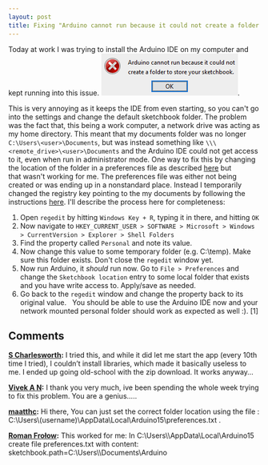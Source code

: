 ```yaml
---
layout: post
title: Fixing "Arduino cannot run because it could not create a folder to store your sketchbook"
---
```


Today at work I was trying to install the Arduino IDE on my computer and kept running into this issue. ![Arduino Error](/images/capture.png). 

This is very annoying as it keeps the IDE from even starting, so you can't go into the settings and change the default sketchbook folder. The problem was the fact that, this being a work computer, a network drive was acting as my home directory. This meant that my documents folder was no longer `C:\Users\<user>\Documents`, but was instead something like `\\\<remote_drive>\<user>\Documents` and the Arduino IDE could not get access to it, even when run in administrator mode. One way to fix this by changing the location of the folder in a preferences file as described [here](http://forum.arduino.cc/index.php?topic=49554.0) but that wasn't working for me. The preferences file was either not being created or was ending up in a nonstandard place. Instead I temporarily changed the registry key pointing to the my documents by following the instructions [here](http://www.liutilities.com/products/registrybooster/tweaklibrary/tweaks/10470/). I'll describe the process here for completeness: 

  1. Open `regedit` by hitting `Windows Key + R`, typing it in there, and hitting `OK`
  2. Now navigate to `HKEY_CURRENT_USER > SOFTWARE > Microsoft > Windows > CurrentVersion > Explorer > Shell Folders`
  3. Find the property called `Personal` and note its value.
  4. Now change this value to some temporary folder (e.g. C:\temp). Make sure this folder exists. Don't close the `regedit` window yet.
  5. Now run Arduino, it _should_ run now. Go to `File > Preferences` and change the `Sketchbook location` entry to some local folder that exists and you have write access to. Apply/save as needed.
  6. Go back to the `regedit` window and change the property back to its original value.
  You should be able to use the Arduino IDE now and your network mounted personal folder should work as expected as well :). [1]

## Comments

**[S Charlesworth](#43 "2018-03-27 16:18:17"):** I tried this, and while it did let me start the app (every 10th time I tried), I couldn’t install libraries, which made it basically useless to me. I ended up going old-school with the zip download. It works anyway…

**[Vivek A N](#34 "2017-12-03 19:09:26"):** I thank you very much, ive been spending the whole week trying to fix this problem. You are a genius…..

**[maatthc](#35 "2017-12-12 15:27:25"):** Hi there, You can just set the correct folder location using the file : C:\Users\\(username)\AppData\Local\Arduino15\preferences.txt .

**[Roman Frołow](#33 "2017-09-22 21:44:21"):** This worked for me: In C:\Users\\\AppData\Local\Arduino15 create file preferences.txt with content: sketchbook.path=C:\Users\\\Documents\Arduino

